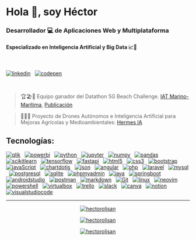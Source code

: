 # Hola 👋, soy Héctor
### Desarrollador 💻 de Aplicaciones Web y Multiplataforma
#### Especializado en Inteligencia Artificial y Big Data 📈🤖

<br>

[![linkedin](https://img.shields.io/badge/linkedin-hectorolisan-333B4B?style=for-the-badge&logo=linkedin&logoColor=white&labelColor=101010)](https://www.linkedin.com/in/hectorolisan)
&nbsp;
[![codepen](https://img.shields.io/badge/codepen-hectorolisan-333B4B?style=for-the-badge&logo=codepen&logoColor=white&labelColor=101010)](https://codepen.io/hectorOliSan)

<br>

> 🏆🏖️📶 Equipo ganador del Datathon 5G Beach Challenge. [IAT Marino-Marítima](https://www.linkedin.com/posts/iatmarinomar%C3%ADtima_datathon5gbeachchallenge-machinelearning-ugcPost-7132321942690234368-qSax), [Publicación](https://www.linkedin.com/posts/hectorolisan_datathon-datathon5g-datathon5gbeachchallenge-activity-7132123083917656064-FX9H)

> 🌲🚁🧠 Proyecto de Drones Autónomos e Inteligencia Artificial para Mejoras Agrícolas y Medioambientales: [Hermes IA](https://www3.gobiernodecanarias.org/medusa/edublog/ieselrincon/2021/10/29/proyecto-hermesi/)


## Tecnologías:

[![qlik](https://img.shields.io/badge/qlik-009848?style=for-the-badge&logo=qlik&logoColor=white&labelColor=101010)]()
&nbsp;
[![powerbi](https://img.shields.io/badge/powerbi-F2C811?style=for-the-badge&logo=powerbi&logoColor=white&labelColor=101010)]()
&nbsp;
[![python](https://img.shields.io/badge/python-3776AB?style=for-the-badge&logo=python&logoColor=white&labelColor=101010)]()
&nbsp;
[![jupyter](https://img.shields.io/badge/jupyter-F37626?style=for-the-badge&logo=jupyter&logoColor=white&labelColor=101010)]()
&nbsp;
[![numpy](https://img.shields.io/badge/numpy-013243?style=for-the-badge&logo=numpy&logoColor=white&labelColor=101010)]()
&nbsp;
[![pandas](https://img.shields.io/badge/pandas-150458?style=for-the-badge&logo=pandas&logoColor=white&labelColor=101010)]()
&nbsp;
[![scikitlearn](https://img.shields.io/badge/scikitlearn-F7931E?style=for-the-badge&logo=scikitlearn&logoColor=white&labelColor=101010)]()
&nbsp;
[![tensorflow](https://img.shields.io/badge/tensorflow-FF6F00?style=for-the-badge&logo=tensorflow&logoColor=white&labelColor=101010)]()
&nbsp;
[![fastapi](https://img.shields.io/badge/fastapi-009688?style=for-the-badge&logo=fastapi&logoColor=white&labelColor=101010)]()
&nbsp;
[![html5](https://img.shields.io/badge/html5-1572B6?style=for-the-badge&logo=html5&logoColor=white&labelColor=101010)]()
&nbsp;
[![css3](https://img.shields.io/badge/css3-E34F26?style=for-the-badge&logo=css3&logoColor=white&labelColor=101010)]()
&nbsp;
[![bootstrap](https://img.shields.io/badge/bootstrap-7952B3?style=for-the-badge&logo=bootstrap&logoColor=white&labelColor=101010)]()
&nbsp;
[![javaScript](https://img.shields.io/badge/javaScript-F7DF1E?style=for-the-badge&logo=javascript&logoColor=white&labelColor=101010)]()
&nbsp;
[![chartdotjs](https://img.shields.io/badge/chartdotjs-FF6384?style=for-the-badge&logo=chartdotjs&logoColor=white&labelColor=101010)]()
&nbsp;
[![json](https://img.shields.io/badge/json-000000?style=for-the-badge&logo=json&logoColor=white&labelColor=101010)]()
&nbsp;
[![angular](https://img.shields.io/badge/angular-E23237?style=for-the-badge&logo=angular&logoColor=white&labelColor=101010)]()
&nbsp;
[![php](https://img.shields.io/badge/php-777BB4?style=for-the-badge&logo=php&logoColor=white&labelColor=101010)]()
&nbsp;
[![laravel](https://img.shields.io/badge/laravel-FF2D20?style=for-the-badge&logo=laravel&logoColor=white&labelColor=101010)]()
&nbsp;
[![mysql](https://img.shields.io/badge/mysql-4479A1?style=for-the-badge&logo=mysql&logoColor=white&labelColor=101010)]()
&nbsp;
[![postgresql](https://img.shields.io/badge/postgresql-4169E1?style=for-the-badge&logo=postgresql&logoColor=white&labelColor=101010)]()
&nbsp;
[![sqlite](https://img.shields.io/badge/sqlite-003B57?style=for-the-badge&logo=sqlite&logoColor=white&labelColor=101010)]()
&nbsp;
[![phpmyadmin](https://img.shields.io/badge/phpmyadmin-6C78AF?style=for-the-badge&logo=phpmyadmin&logoColor=white&labelColor=101010)]()
&nbsp;
[![java](https://img.shields.io/badge/java-EC2025?style=for-the-badge&logo=openjdk&logoColor=white&labelColor=101010)]()
&nbsp;
[![springboot](https://img.shields.io/badge/springboot-6DB33F?style=for-the-badge&logo=springboot&logoColor=white&labelColor=101010)]()
&nbsp;
[![androidstudio](https://img.shields.io/badge/androidstudio-3DDC84?style=for-the-badge&logo=androidstudio&logoColor=white&labelColor=101010)]()
&nbsp;
[![postman](https://img.shields.io/badge/postman-FF6C37?style=for-the-badge&logo=postman&logoColor=white&labelColor=101010)]()
&nbsp;
[![markdown](https://img.shields.io/badge/markdown-000000?style=for-the-badge&logo=markdown&logoColor=white&labelColor=101010)]()
&nbsp;
[![Git](https://img.shields.io/badge/Git-EC2025?style=for-the-badge&logo=git&logoColor=white&labelColor=101010)]()
&nbsp;
[![linux](https://img.shields.io/badge/linux-FCC624?style=for-the-badge&logo=linux&logoColor=white&labelColor=101010)]()
&nbsp;
[![neovim](https://img.shields.io/badge/neovim-57A143?style=for-the-badge&logo=neovim&logoColor=white&labelColor=101010)]()
&nbsp;
[![powershell](https://img.shields.io/badge/powershell-5391FE?style=for-the-badge&logo=powershell&logoColor=white&labelColor=101010)]()
&nbsp;
[![virtualbox](https://img.shields.io/badge/virtualbox-183A61?style=for-the-badge&logo=virtualbox&logoColor=white&labelColor=101010)]()
&nbsp;
[![trello](https://img.shields.io/badge/trello-0052CC?style=for-the-badge&logo=trello&logoColor=white&labelColor=101010)]()
&nbsp;
[![slack](https://img.shields.io/badge/slack-4A154B?style=for-the-badge&logo=slack&logoColor=white&labelColor=101010)]()
&nbsp;
[![canva](https://img.shields.io/badge/canva-00C4CC?style=for-the-badge&logo=canva&logoColor=white&labelColor=101010)]()
&nbsp;
[![notion](https://img.shields.io/badge/notion-000000?style=for-the-badge&logo=notion&logoColor=white&labelColor=101010)]()
&nbsp;
[![visualstudiocode](https://img.shields.io/badge/visualstudiocode-007ACC?style=for-the-badge&logo=visualstudiocode&logoColor=white&labelColor=101010)]()

<hr>

<div align='center'>
  
[![hectorolisan](https://github-readme-stats.vercel.app/api/top-langs?username=hectorOliSan&theme=dark&show_icons=true&locale=es&layout=compact&line_height=20&bg_color=00000000)]()

[![hectorolisan](https://github-readme-stats.vercel.app/api?username=hectorolisan&show_icons=true&locale=es&line_height=20&title_color=333B4B&hide_title=true&icon_color=333B4B&bg_color=00000000&text_color=FFFFFF)]()

[![hectorolisan](https://github-readme-streak-stats.herokuapp.com?user=hectorolisan&locale=es&theme=dark&date_format=j%20M%5B%20Y%5D&background=00000000&fire=333B4B&ring=333B4B&currStreakLabel=333B4B)]()

</div>
